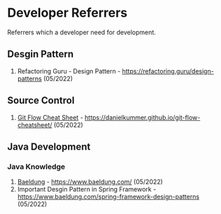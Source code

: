 # Developer Referrers

Referrers which a developer need for development.

## Desgin Pattern
1. Refactoring Guru - Design Pattern - https://refactoring.guru/design-patterns (05/2022)

## Source Control
1. [Git Flow Cheat Sheet](https://danielkummer.github.io/git-flow-cheatsheet/) - https://danielkummer.github.io/git-flow-cheatsheet/ (05/2022)

## Java Development

### Java Knowledge
1. [Baeldung](https://www.baeldung.com/) - https://www.baeldung.com/ (05/2022)
2. Important Desgin Pattern in Spring Framework - https://www.baeldung.com/spring-framework-design-patterns (05/2022)
